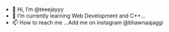 - 👋 Hi, I’m @teeejayyy
- 🌱 I’m currently learning Web Development and C++...
- 📫 How to reach me ...Add me on instagram @bhawnaajaggi

<!---
teeejayyy/teeejayyy is a ✨ special ✨ repository because its `README.md` (this file) appears on your GitHub profile.
You can click the Preview link to take a look at your changes.
--->

